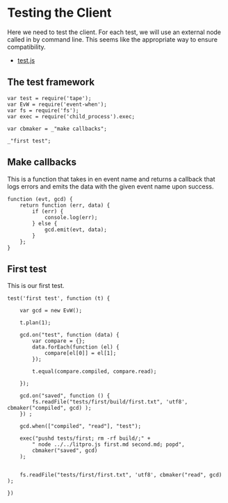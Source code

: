 # Testing the Client

Here we need to test the client. For each test, we will use an external node
called in by command line. This seems like the appropriate way to ensure
compatibility. 


* [test.js](#the-test-framework "save: |jshint")


## The test framework

    var test = require('tape');
    var EvW = require('event-when');
    var fs = require('fs');
    var exec = require('child_process').exec;

    var cbmaker = _"make callbacks";

    _"first test";


## Make callbacks

This is a function that takes in en event name and returns a callback that
logs errors and emits the data with the given event name upon success.

    function (evt, gcd) {
        return function (err, data) {
            if (err) {
                console.log(err);
            } else {
                gcd.emit(evt, data);
            }
        };
    }   

## First test

This is our first test. 

    test('first test', function (t) {

        var gcd = new EvW();

        t.plan(1);

        gcd.on("test", function (data) {
            var compare = {};
            data.forEach(function (el) {
                compare[el[0]] = el[1];
            });

            t.equal(compare.compiled, compare.read);

        });

        gcd.on("saved", function () {
            fs.readFile("tests/first/build/first.txt", 'utf8', cbmaker("compiled", gcd) );
        }) ;
        
        gcd.when(["compiled", "read"], "test");
        
        exec("pushd tests/first; rm -rf build/;" +
            " node ../../litpro.js first.md second.md; popd",
            cbmaker("saved", gcd)
        );
            

        fs.readFile("tests/first/first.txt", 'utf8', cbmaker("read", gcd) );

    })



